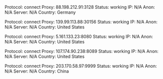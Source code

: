 Protocol: connect
Proxy: 88.198.212.91:3128
Status: working
IP: N/A
Anon: N/A
Server: N/A
Country: Germany

Protocol: connect
Proxy: 139.99.113.88:30156
Status: working
IP: N/A
Anon: N/A
Server: N/A
Country: United States

Protocol: connect
Proxy: 5.161.133.23:8080
Status: working
IP: N/A
Anon: N/A
Server: N/A
Country: United States

Protocol: connect
Proxy: 107.174.90.238:8089
Status: working
IP: N/A
Anon: N/A
Server: N/A
Country: United States

Protocol: connect
Proxy: 203.170.58.97:9999
Status: working
IP: N/A
Anon: N/A
Server: N/A
Country: China

